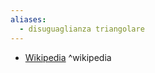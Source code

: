 ```yaml
---
aliases:
  - disuguaglianza triangolare
---
```


- [Wikipedia](https://en.wikipedia.org/wiki/Triangle_inequality) ^wikipedia